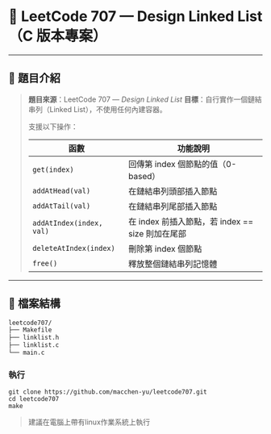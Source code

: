 # 🧩 LeetCode 707 — Design Linked List（C 版本專案）

---

## 📘 題目介紹

> **題目來源**：LeetCode 707 — *Design Linked List*
> **目標**：自行實作一個鏈結串列（Linked List），不使用任何內建容器。
>
> 支援以下操作：
>
> | 函數                       | 功能說明                                |
> | ------------------------ | ----------------------------------- |
> | `get(index)`             | 回傳第 index 個節點的值（0-based）            |
> | `addAtHead(val)`         | 在鏈結串列頭部插入節點                         |
> | `addAtTail(val)`         | 在鏈結串列尾部插入節點                         |
> | `addAtIndex(index, val)` | 在 index 前插入節點，若 index == size 則加在尾部 |
> | `deleteAtIndex(index)`   | 刪除第 index 個節點                       |
> | `free()`                 | 釋放整個鏈結串列記憶體                         |

---

## 🧱 檔案結構

```bash
leetcode707/
├── Makefile
├── linklist.h
├── linklist.c
└── main.c
```

### 執行
```
git clone https://github.com/macchen-yu/leetcode707.git
cd leetcode707
make
```
> 建議在電腦上帶有linux作業系統上執行




